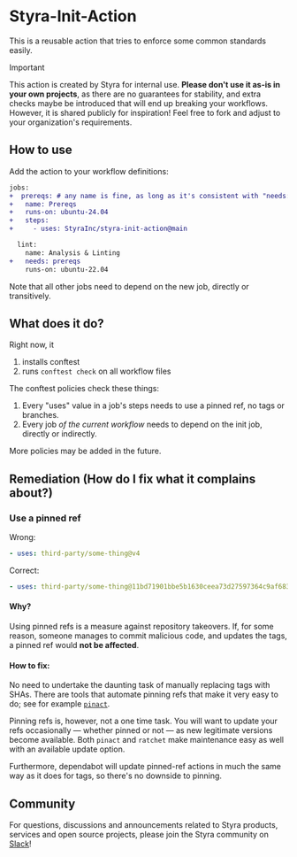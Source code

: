 # Styra-Init-Action

This is a reusable action that tries to enforce some common standards easily.

> [!IMPORTANT]
> This action is created by Styra for internal use.
> **Please don't use it as-is in your own projects**, as there are no guarantees for stability, and extra checks maybe be introduced that will end up breaking your workflows.
> However, it is shared publicly for inspiration! Feel free to fork and adjust to your organization's requirements.


## How to use

Add the action to your workflow definitions:

```diff
jobs:
+  prereqs: # any name is fine, as long as it's consistent with "needs:" below
+   name: Prereqs
+   runs-on: ubuntu-24.04
+   steps:
+     - uses: StyraInc/styra-init-action@main

  lint:
    name: Analysis & Linting
+   needs: prereqs
    runs-on: ubuntu-22.04
```

Note that all other jobs need to depend on the new job, directly or transitively.


## What does it do?

Right now, it

1. installs conftest
2. runs `conftest check` on all workflow files

The conftest policies check these things:

1. Every "uses" value in a job's steps needs to use a pinned ref, no tags or branches.
2. Every job _of the current workflow_ needs to depend on the init job, directly or indirectly.

More policies may be added in the future.


## Remediation (How do I fix what it complains about?)


### Use a pinned ref

Wrong:

```yaml
- uses: third-party/some-thing@v4
```

Correct:

```yaml
- uses: third-party/some-thing@11bd71901bbe5b1630ceea73d27597364c9af683
```


#### Why?

Using pinned refs is a measure against repository takeovers.
If, for some reason, someone manages to commit malicious code, and updates the tags, a pinned ref would **not be affected**.


#### How to fix:

No need to undertake the daunting task of manually replacing tags with SHAs.
There are tools that automate pinning refs that make it very easy to do; see for example [`pinact`](https://github.com/suzuki-shunsuke/pinact).

Pinning refs is, however, not a one time task.
You will want to update your refs occasionally — whether pinned or not — as new legitimate versions become available.
Both `pinact` and `ratchet` make maintenance easy as well with an available update option.

Furthermore, dependabot will update pinned-ref actions in much the same way as it does for tags, so there's no downside to pinning.


## Community

For questions, discussions and announcements related to Styra products, services and open source projects, please join
the Styra community on [Slack](https://inviter.co/styra)!
